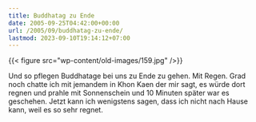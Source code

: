 ```yaml
---
title: Buddhatag zu Ende
date: 2005-09-25T04:42:00+00:00
url: /2005/09/buddhatag-zu-ende/
lastmod: 2023-09-10T19:14:12+07:00
---
```

{{< figure src="wp-content/old-images/159.jpg" />}}

Und so pflegen Buddhatage bei uns zu Ende zu gehen. Mit Regen. Grad noch chatte ich mit jemandem in Khon Kaen der mir sagt, es würde dort regnen und prahle mit Sonnenschein und 10 Minuten später war es geschehen. Jetzt kann ich wenigstens sagen, dass ich nicht nach Hause kann, weil es so sehr regnet.
